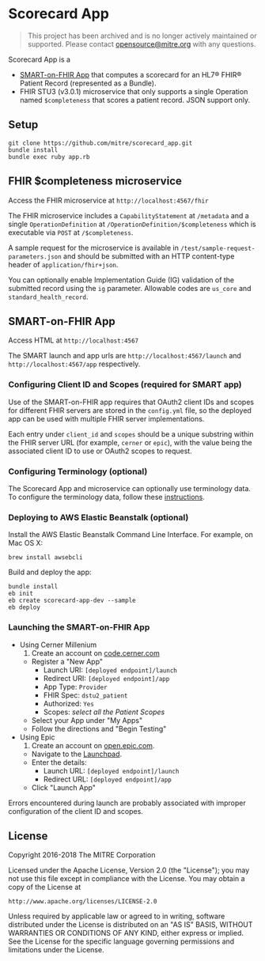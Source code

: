 # Scorecard App

> This project has been archived and is no longer actively maintained or supported. Please contact opensource@mitre.org with any questions.

Scorecard App is a
- [SMART-on-FHIR App](http://smarthealthit.org/smart-on-fhir/) that computes a scorecard for an HL7&reg; FHIR&reg; Patient Record (represented as a Bundle).
- FHIR STU3 (v3.0.1) microservice that only supports a single Operation named `$completeness` that scores a patient record. JSON support only.

## Setup
```
git clone https://github.com/mitre/scorecard_app.git
bundle install
bundle exec ruby app.rb
```

## FHIR $completeness microservice

Access the FHIR microservice at `http://localhost:4567/fhir`

The FHIR microservice includes a `CapabilityStatement` at `/metadata` and a single `OperationDefinition` at `/OperationDefinition/$completeness` which is executable via `POST` at `/$completeness`.

A sample request for the microservice is available in `/test/sample-request-parameters.json` and should be submitted with an HTTP content-type header of `application/fhir+json`.

You can optionally enable Implementation Guide (IG) validation of the submitted record using the `ig` parameter. Allowable codes are `us_core` and `standard_health_record`.

## SMART-on-FHIR App

Access HTML at `http://localhost:4567`

The SMART launch and app urls are `http://localhost:4567/launch` and `http://localhost:4567/app` respectively.

### Configuring Client ID and Scopes (required for SMART app)
Use of the SMART-on-FHIR app requires that OAuth2 client IDs and scopes for different FHIR servers are stored in the
`config.yml` file, so the deployed app can be used with multiple FHIR server implementations.

Each entry under `client_id` and `scopes` should be a unique substring within
the FHIR server URL (for example, `cerner` or `epic`), with the value being the
associated client ID to use or OAuth2 scopes to request.

### Configuring Terminology (optional)
The Scorecard App and microservice can optionally use terminology data. To configure the terminology data, follow these [instructions](https://github.com/fhir-crucible/fhir_scorecard#optional-terminology-support).

### Deploying to AWS Elastic Beanstalk (optional)
Install the AWS Elastic Beanstalk Command Line Interface.
For example, on Mac OS X:
```
brew install awsebcli
```
Build and deploy the app:
```
bundle install
eb init
eb create scorecard-app-dev --sample
eb deploy
```

### Launching the SMART-on-FHIR App
- Using Cerner Millenium
  1. Create an account on [code.cerner.com](https://code.cerner.com)
  - Register a "New App"
    - Launch URI: `[deployed endpoint]/launch`
    - Redirect URI: `[deployed endpoint]/app`
    - App Type: `Provider`
    - FHIR Spec: `dstu2_patient`
    - Authorized: `Yes`
    - Scopes: _select all the Patient Scopes_
  - Select your App under "My Apps"
  - Follow the directions and "Begin Testing"
- Using Epic
  1. Create an account on [open.epic.com](https://open.epic.com).
  - Navigate to the [Launchpad](https://open.epic.com/Launchpad/Oauth2Sso).
  - Enter the details:
    - Launch URL: `[deployed endpoint]/launch`
    - Redirect URL: `[deployed endpoint]/app`
  - Click "Launch App"

Errors encountered during launch are probably associated with improper
configuration of the client ID and scopes.

## License

Copyright 2016-2018 The MITRE Corporation

Licensed under the Apache License, Version 2.0 (the "License");
you may not use this file except in compliance with the License.
You may obtain a copy of the License at
```
http://www.apache.org/licenses/LICENSE-2.0
```
Unless required by applicable law or agreed to in writing, software
distributed under the License is distributed on an "AS IS" BASIS,
WITHOUT WARRANTIES OR CONDITIONS OF ANY KIND, either express or implied.
See the License for the specific language governing permissions and
limitations under the License.
